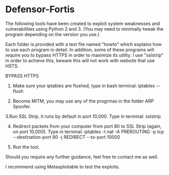 # Defensor-Fortis

The following tools have been created to exploit system weaknesses and vulnerabilities using Python 2 and 3. 
(You may need to minimally tweak the program depending on the version you use.)  

Each folder is provided with a text file named "howto" which explains how to use each program in detail. 
In addition, some of these programs will require you to bypass HTTPS in order to maximize its utility.
I use "sslstrip" in order to achieve this, beware this will not work with website that use HSTS.

BYPASS HTTPS
1. Make sure your iptables are flushed, type in bash terminal:
iptables --flush

2. Become MITM, you may use any of the progrmas in the folder ARP Spoofer.

3.Run SSL Strip, it runs by default in port 10,000. Type in terminal:
sslstrip

4. Redirect packets from your computer from port 80 to SSL Strip (again, on port 10,000). Type in terminal:
iptables -t nat -A PREROUTING -p tcp --destination-port 80 -j REDIRECT --to-port 10000

5. Run the tool. 

Should you require any further guidance, feel free to contact me as well. 

I recommend using Metasploitable to test the exploits. 
